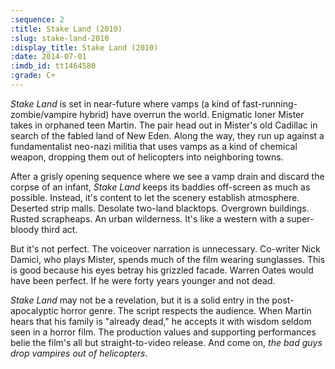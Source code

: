 ```yaml
---
:sequence: 2
:title: Stake Land (2010)
:slug: stake-land-2010
:display_title: Stake Land (2010)
:date: 2014-07-01
:imdb_id: tt1464580
:grade: C+
---
```

_Stake Land_ is set in near-future where vamps (a kind of fast-running-zombie/vampire hybrid) have overrun the world. Enigmatic loner Mister takes in orphaned teen Martin. The pair head out in Mister's old Cadillac in search of the fabled land of New Eden. Along the way, they run up against a fundamentalist neo-nazi militia that uses vamps as a kind of chemical weapon, dropping them out of helicopters into neighboring towns.

After a grisly opening sequence where we see a vamp drain and discard the corpse of an infant, _Stake Land_ keeps its baddies off-screen as much as possible. Instead, it's content to let the scenery establish atmosphere. Deserted strip malls. Desolate two-land blacktops. Overgrown buildings. Rusted scrapheaps. An urban wilderness. It's like a western with a super-bloody third act. 

But it's not perfect. The voiceover narration is unnecessary. Co-writer Nick Damici, who plays Mister, spends much of the film wearing sunglasses. This is good because his eyes betray his grizzled facade. Warren Oates would have been perfect. If he were forty years younger and not dead. 

_Stake Land_ may not be a revelation, but it is a solid entry in the post-apocalyptic horror genre. The script respects the audience. When Martin hears that his family is "already dead," he accepts it with wisdom seldom seen in a horror film. The production values and supporting performances belie the film's all but straight-to-video release. And come on, _the bad guys drop vampires out of helicopters_. 